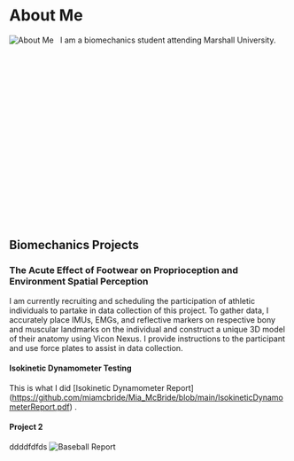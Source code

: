 # About Me 

![About Me](https://github.com/user-attachments/assets/e5d28121-61a4-443a-adf3-d8137785d633)
&nbsp; I am a biomechanics student attending Marshall University. 

<br /><br /><br /><br /><br /><br /><br /><br /><br /><br /><br /><br /><br /><br /><br /><br /><br /><br />

## Biomechanics Projects

### The Acute Effect of Footwear on Proprioception and Environment Spatial Perception
I am currently recruiting and scheduling the participation of athletic individuals to partake in data collection of this project. To gather data, I accurately place IMUs, EMGs, and reflective markers on respective bony and muscular landmarks on the individual and construct a unique 3D model of their anatomy using Vicon Nexus. I provide instructions to the participant and use force plates to assist in data collection.

#### Isokinetic Dynamometer Testing
This is what I did 
[Isokinetic Dynamometer Report] (https://github.com/miamcbride/Mia_McBride/blob/main/IsokineticDynamometerReport.pdf)
.

#### Project 2 
ddddfdfds
![Baseball Report](https://github.com/user-attachments/assets/21b68813-da16-438b-b3e7-cd935929a65f)
